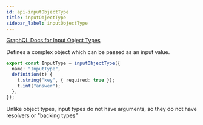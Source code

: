 ```yaml
---
id: api-inputObjectType
title: inputObjectType
sidebar_label: inputObjectType
---
```


[GraphQL Docs for Input Object Types](https://graphql.org/learn/schema/#input-types)

Defines a complex object which can be passed as an input value.

```ts
export const InputType = inputObjectType({
  name: "InputType",
  definition(t) {
    t.string("key", { required: true });
    t.int("answer");
  },
});
```

Unlike object types, input types do not have arguments, so they do not have resolvers or "backing types"
